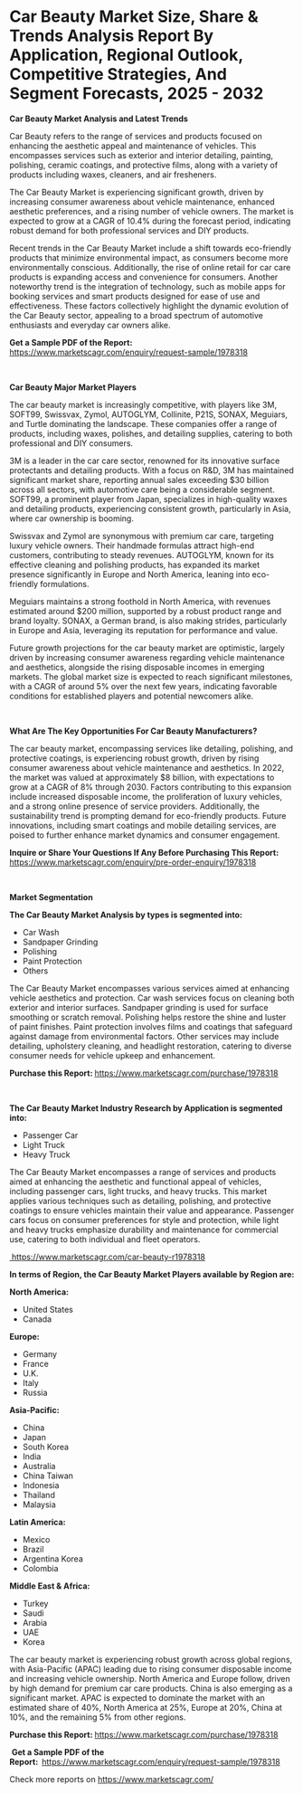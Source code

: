 <p><h1>Car Beauty Market Size, Share & Trends Analysis Report By Application, Regional Outlook, Competitive Strategies, And Segment Forecasts, 2025 - 2032</h1></p><p><strong>Car Beauty Market Analysis and Latest Trends</strong></p>
<p><p>Car Beauty refers to the range of services and products focused on enhancing the aesthetic appeal and maintenance of vehicles. This encompasses services such as exterior and interior detailing, painting, polishing, ceramic coatings, and protective films, along with a variety of products including waxes, cleaners, and air fresheners.</p><p>The Car Beauty Market is experiencing significant growth, driven by increasing consumer awareness about vehicle maintenance, enhanced aesthetic preferences, and a rising number of vehicle owners. The market is expected to grow at a CAGR of 10.4% during the forecast period, indicating robust demand for both professional services and DIY products. </p><p>Recent trends in the Car Beauty Market include a shift towards eco-friendly products that minimize environmental impact, as consumers become more environmentally conscious. Additionally, the rise of online retail for car care products is expanding access and convenience for consumers. Another noteworthy trend is the integration of technology, such as mobile apps for booking services and smart products designed for ease of use and effectiveness. These factors collectively highlight the dynamic evolution of the Car Beauty sector, appealing to a broad spectrum of automotive enthusiasts and everyday car owners alike.</p></p>
<p><strong>Get a Sample PDF of the Report:&nbsp;</strong> <a href="https://www.marketscagr.com/enquiry/request-sample/1978318?utm_campaign=3201&utm_medium=2&utm_source=Github&utm_content=ia&utm_term=10032025&utm_id=car-beauty">https://www.marketscagr.com/enquiry/request-sample/1978318</a></p>
<p>&nbsp;</p>
<p><strong>Car Beauty Major Market Players</strong></p>
<p><p>The car beauty market is increasingly competitive, with players like 3M, SOFT99, Swissvax, Zymol, AUTOGLYM, Collinite, P21S, SONAX, Meguiars, and Turtle dominating the landscape. These companies offer a range of products, including waxes, polishes, and detailing supplies, catering to both professional and DIY consumers.</p><p>3M is a leader in the car care sector, renowned for its innovative surface protectants and detailing products. With a focus on R&D, 3M has maintained significant market share, reporting annual sales exceeding $30 billion across all sectors, with automotive care being a considerable segment. SOFT99, a prominent player from Japan, specializes in high-quality waxes and detailing products, experiencing consistent growth, particularly in Asia, where car ownership is booming.</p><p>Swissvax and Zymol are synonymous with premium car care, targeting luxury vehicle owners. Their handmade formulas attract high-end customers, contributing to steady revenues. AUTOGLYM, known for its effective cleaning and polishing products, has expanded its market presence significantly in Europe and North America, leaning into eco-friendly formulations.</p><p>Meguiars maintains a strong foothold in North America, with revenues estimated around $200 million, supported by a robust product range and brand loyalty. SONAX, a German brand, is also making strides, particularly in Europe and Asia, leveraging its reputation for performance and value.</p><p>Future growth projections for the car beauty market are optimistic, largely driven by increasing consumer awareness regarding vehicle maintenance and aesthetics, alongside the rising disposable incomes in emerging markets. The global market size is expected to reach significant milestones, with a CAGR of around 5% over the next few years, indicating favorable conditions for established players and potential newcomers alike.</p></p>
<p>&nbsp;</p>
<p><strong>What Are The Key Opportunities For Car Beauty Manufacturers?</strong></p>
<p><p>The car beauty market, encompassing services like detailing, polishing, and protective coatings, is experiencing robust growth, driven by rising consumer awareness about vehicle maintenance and aesthetics. In 2022, the market was valued at approximately $8 billion, with expectations to grow at a CAGR of 8% through 2030. Factors contributing to this expansion include increased disposable income, the proliferation of luxury vehicles, and a strong online presence of service providers. Additionally, the sustainability trend is prompting demand for eco-friendly products. Future innovations, including smart coatings and mobile detailing services, are poised to further enhance market dynamics and consumer engagement.</p></p>
<p><strong>Inquire or Share Your Questions If Any Before Purchasing This Report:</strong> <a href="https://www.marketscagr.com/enquiry/pre-order-enquiry/1978318?utm_campaign=3201&utm_medium=2&utm_source=Github&utm_content=ia&utm_term=10032025&utm_id=car-beauty">https://www.marketscagr.com/enquiry/pre-order-enquiry/1978318</a></p>
<p>&nbsp;</p>
<p><strong>Market Segmentation</strong></p>
<p><strong>The Car Beauty Market Analysis by types is segmented into:</strong></p>
<p><ul><li>Car Wash</li><li>Sandpaper Grinding</li><li>Polishing</li><li>Paint Protection</li><li>Others</li></ul></p>
<p><p>The Car Beauty Market encompasses various services aimed at enhancing vehicle aesthetics and protection. Car wash services focus on cleaning both exterior and interior surfaces. Sandpaper grinding is used for surface smoothing or scratch removal. Polishing helps restore the shine and luster of paint finishes. Paint protection involves films and coatings that safeguard against damage from environmental factors. Other services may include detailing, upholstery cleaning, and headlight restoration, catering to diverse consumer needs for vehicle upkeep and enhancement.</p></p>
<p><strong>Purchase this Report:&nbsp;</strong><a href="https://www.marketscagr.com/purchase/1978318?utm_campaign=3201&utm_medium=2&utm_source=Github&utm_content=ia&utm_term=10032025&utm_id=car-beauty">https://www.marketscagr.com/purchase/1978318</a></p>
<p>&nbsp;</p>
<p><strong>The Car Beauty Market Industry Research by Application is segmented into:</strong></p>
<p><ul><li>Passenger Car</li><li>Light Truck</li><li>Heavy Truck</li></ul></p>
<p><p>The Car Beauty Market encompasses a range of services and products aimed at enhancing the aesthetic and functional appeal of vehicles, including passenger cars, light trucks, and heavy trucks. This market applies various techniques such as detailing, polishing, and protective coatings to ensure vehicles maintain their value and appearance. Passenger cars focus on consumer preferences for style and protection, while light and heavy trucks emphasize durability and maintenance for commercial use, catering to both individual and fleet operators.</p></p>
<p><a href="https://www.marketscagr.com/car-beauty-r1978318?utm_campaign=3201&utm_medium=2&utm_source=Github&utm_content=ia&utm_term=10032025&utm_id=car-beauty">&nbsp;https://www.marketscagr.com/car-beauty-r1978318</a></p>
<p><strong>In terms of Region, the Car Beauty Market Players available by Region are:</strong></p>
<p>
    <p> <strong> North America: </strong>
        <ul>
            <li>United States</li>
            <li>Canada</li>
        </ul>
        </p> 
    <p> <strong> Europe: </strong>
        <ul>
            <li>Germany</li>
            <li>France</li>
            <li>U.K.</li>
            <li>Italy</li>
            <li>Russia</li>
        </ul>
        </p> 
    <p> <strong> Asia-Pacific: </strong>
        <ul>
            <li>China</li>
            <li>Japan</li>
            <li>South Korea</li>
            <li>India</li>
            <li>Australia</li>
            <li>China Taiwan</li>
            <li>Indonesia</li>
            <li>Thailand</li>
            <li>Malaysia</li>
        </ul>
        </p> 
    <p> <strong> Latin America: </strong>
        <ul>
            <li>Mexico</li>
            <li>Brazil</li>
            <li>Argentina Korea</li>
            <li>Colombia</li>
        </ul>
        </p> 
    <p> <strong> Middle East & Africa: </strong>
        <ul>
            <li>Turkey</li>
            <li>Saudi</li>
            <li>Arabia</li>
            <li>UAE</li>
            <li>Korea</li>
        </ul>
    </p>
    </p>
<p><p>The car beauty market is experiencing robust growth across global regions, with Asia-Pacific (APAC) leading due to rising consumer disposable income and increasing vehicle ownership. North America and Europe follow, driven by high demand for premium car care products. China is also emerging as a significant market. APAC is expected to dominate the market with an estimated share of 40%, North America at 25%, Europe at 20%, China at 10%, and the remaining 5% from other regions.</p></p>
<p><strong>Purchase this Report: </strong><a href="https://www.marketscagr.com/purchase/1978318?utm_campaign=3201&utm_medium=2&utm_source=Github&utm_content=ia&utm_term=10032025&utm_id=car-beauty">https://www.marketscagr.com/purchase/1978318</a></p>
<p>&nbsp;<strong>Get a Sample PDF of the Report:&nbsp;&nbsp;</strong><a href="https://www.marketscagr.com/enquiry/request-sample/1978318?utm_campaign=3201&utm_medium=2&utm_source=Github&utm_content=ia&utm_term=10032025&utm_id=car-beauty">https://www.marketscagr.com/enquiry/request-sample/1978318</a></p>
<p><strong></strong></p>
<p>Check more reports on <a href="https://www.marketscagr.com/?utm_campaign=3201&utm_medium=2&utm_source=Github&utm_content=ia&utm_term=10032025&utm_id=car-beauty">https://www.marketscagr.com/</a></p>